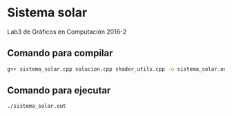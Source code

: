 # Sistema solar

Lab3 de Gráficos en Computación 2016-2

## Comando para compilar

``` Bash
g++ sistema_solar.cpp solucion.cpp shader_utils.cpp -o sistema_solar.out -Iglm-0.9.8.5 -lGL -lGLEW -lglut -O3
```

## Comando para ejecutar

``` Bash
./sistema_solar.out
```